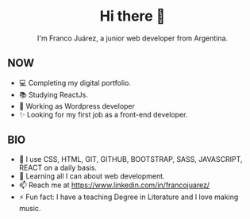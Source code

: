 <h1 align="center">Hi there 👋 </h1>


<p align="center">I'm Franco Juárez, a junior web developer from Argentina.</p>



<h2>NOW</h2>

- 💻 Completing my digital portfolio.
- 📚 Studying ReactJs.
- 🧠 Working as Wordpress developer
- ✨ Looking for my first job as a front-end developer.

<h2>BIO</h2>

- 🔭 I use CSS, HTML, GIT, GITHUB, BOOTSTRAP, SASS, JAVASCRIPT, REACT on a daily basis.
- 🌱 Learning all I can about web development.
- 📫 Reach me at https://www.linkedin.com/in/francojuarez/
- ⚡ Fun fact: I have a teaching Degree in Literature and I love making music.



<!--
**Juarrison/Juarrison** is a ✨ _special_ ✨ repository because its `README.md` (this file) appears on your GitHub profile.

Here are some ideas to get you started:

- 🔭 I’m currently working on ...
- 🌱 I’m currently learning ...
- 👯 I’m looking to collaborate on ...
- 🤔 I’m looking for help with ...
- 💬 Ask me about ...
- 📫 How to reach me: ...
- 😄 Pronouns: ...
- ⚡ Fun fact: ...
-->


